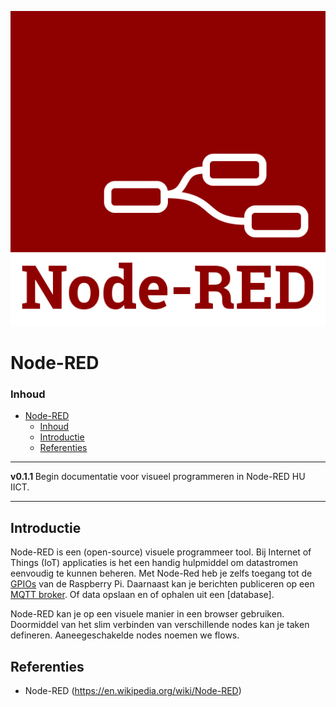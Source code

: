 ![logo](../Node-RED/img/Node-red-icon.png) [](logo-id)

# Node-RED[](title-id)

### Inhoud[](toc-id)

- [Node-RED](#node-red)
    - [Inhoud](#inhoud)
  - [Introductie](#introductie)
  - [Referenties](#referenties)

---

**v0.1.1 [](version-id)** Begin documentatie voor visueel programmeren in Node-RED HU IICT[](author-id).

---

## Introductie

Node-RED is een (open-source) visuele programmeer tool. Bij Internet of Things (IoT) applicaties is het een handig hulpmiddel om datastromen eenvoudig te kunnen beheren. Met Node-Red heb je zelfs toegang tot de [GPIOs](../../../infrastructuur/OS/Raspberry%20Pi%20OS/) van de Raspberry Pi. Daarnaast kan je berichten publiceren op een [MQTT broker](../../communicatie/MQTT/README.md). Of data opslaan en of ophalen uit een [database].

Node-RED kan je op een visuele manier in een browser gebruiken. Doormiddel van het slim verbinden van verschillende nodes kan je taken defineren. Aaneegeschakelde nodes noemen we flows.

## Referenties

- Node-RED (<https://en.wikipedia.org/wiki/Node-RED>)